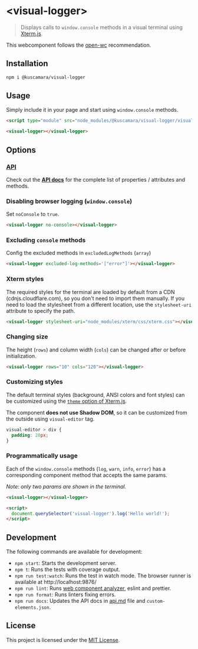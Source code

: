 # &lt;visual-logger&gt;

> Displays calls to `window.console` methods in a visual terminal using [Xterm.js](https://xtermjs.org/).

This webcomponent follows the [open-wc](https://github.com/open-wc/open-wc) recommendation.

## Installation

```bash
npm i @kuscamara/visual-logger
```

## Usage

Simply include it in your page and start using `window.console` methods.

```html
<script type="module" src="node_modules/@kuscamara/visual-logger/visual-logger.js"></script>

<visual-logger></visual-logger>
```

## Options

### [API](api.md)

Check out the **[API docs](api.md)** for the complete list of properties / attributes and methods.

### Disabling browser logging (`window.console`)

Set `noConsole` to `true`.

```html
<visual-logger no-console></visual-logger>
```

### Excluding `console` methods

Config the excluded methods in `excludedLogMethods` (`array`)

```html
<visual-logger excluded-log-methods='["error"]'></visual-logger>
```

### Xterm styles

The required styles for the terminal are loaded by default from a CDN (cdnjs.cloudflare.com), so you don't need to import them manually. If you need to load the stylesheet from a different location, use the `stylesheet-uri` attribute to specify the path.

```html
<visual-logger stylesheet-uri="node_modules/xterm/css/xterm.css"></visual-logger>
```

### Changing size

The height (`rows`) and column width (`cols`) can be changed after or before initialization.

```html
<visual-logger rows="10" cols="120"></visual-logger>
```

### Customizing styles

The default terminal styles (background, ANSI colors and font styles) can be customized using the [`theme` option of Xterm.js](https://xtermjs.org/docs/api/terminal/interfaces/itheme/).

The component **does not use Shadow DOM**, so it can be customized from the outside using `visual-editor` tag.

```css
visual-editor > div {
  padding: 20px;
}
```

### Programmatically usage

Each of the `window.console` methods (`log`, `warn`, `info`, `error`) has a corresponding component method that accepts the same params.

_Note: only two params are shown in the terminal._

```html
<visual-logger></visual-logger>

<script>
  document.querySelector('visual-logger').log('Hello world!');
</script>
```

## Development

The following commands are available for development:

- `npm start`: Starts the development server.
- `npm t`: Runs the tests with coverage output.
- `npm run test:watch`: Runs the test in watch mode. The browser runner is available at http://localhost:9876/
- `npm run lint`: Runs [web component analyzer](https://www.npmjs.com/package/web-component-analyzer), eslint and prettier.
- `npm run format`: Runs linters fixing errors.
- `npm run docs`: Updates the API docs in [api.md](api.md) file and `custom-elements.json`.

## License

This project is licensed under the [MIT License](LICENSE).
